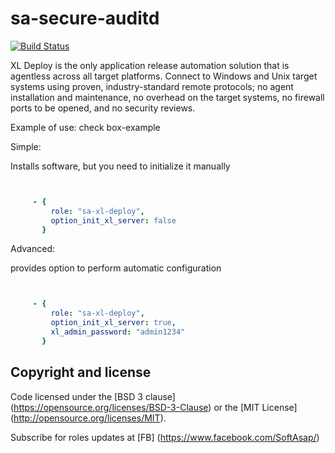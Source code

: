 sa-secure-auditd
================
[![Build Status](https://travis-ci.org/softasap/sa-xl-deploy.svg?branch=master)](https://travis-ci.org/softasap/sa-xl-deploy)

XL Deploy is the only application release automation solution that is agentless across all target platforms.
Connect to Windows and Unix target systems using proven, industry-standard remote protocols;
no agent installation and maintenance, no overhead on the target systems, no firewall ports to be opened, and no security reviews.


Example of use: check box-example

Simple:

Installs software, but you need to initialize it manually

```YAML


     - {
         role: "sa-xl-deploy",
         option_init_xl_server: false
       }

```


Advanced:

provides option to perform automatic configuration  

```YAML


     - {
         role: "sa-xl-deploy",
         option_init_xl_server: true,
         xl_admin_password: "admin1234"
       }


```


Copyright and license
---------------------

Code licensed under the [BSD 3 clause] (https://opensource.org/licenses/BSD-3-Clause) or the [MIT License] (http://opensource.org/licenses/MIT).

Subscribe for roles updates at [FB] (https://www.facebook.com/SoftAsap/)
